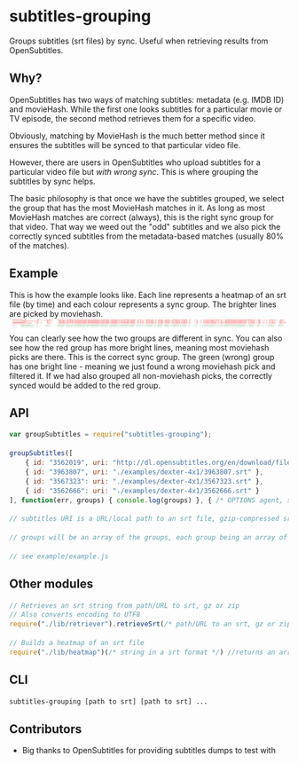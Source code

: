 # subtitles-grouping
Groups subtitles (srt files) by sync. Useful when retrieving results from OpenSubtitles.

Why?
-----
OpenSubtitles has two ways of matching subtitles: metadata (e.g. IMDB ID) and movieHash. While the first one looks subtitles for a particular movie or TV episode, the second method retrieves them for a specific video.

Obviously, matching by MovieHash is the much better method since it ensures the subtitles will be synced to that particular video file.

However, there are users in OpenSubtitles who upload subtitles for a particular video file but *with wrong sync*. This is where grouping the subtitles by sync helps.

The basic philosophy is that once we have the subtitles grouped, we select the group that has the most MovieHash matches in it. As long as most MovieHash matches are correct (always), this is the right sync group for that video. That way we weed out the "odd" subtitles and we also pick the correctly synced subtitles from the metadata-based matches (usually 80% of the matches).

Example
---------
This is how the example looks like. Each line represents a heatmap of an srt file (by time) and each colour represents a sync group. The brighter lines are picked by moviehash.
![](https://raw.githubusercontent.com/Ivshti/node-subtitles-grouping/master/example/grouping-example.png)
You can clearly see how the two groups are different in sync. You can also see how the red group has more bright lines, meaning most moviehash picks are there. This is the correct sync group. The green (wrong) group has one bright line - meaning we just found a wrong moviehash pick and filtered it. If we had also grouped all non-moviehash picks, the correctly synced would be added to the red group.


API
-----
```javascript
var groupSubtitles = require("subtitles-grouping");

groupSubtitles([
	{ id: "3562019", uri: "http://dl.opensubtitles.org/en/download/filead/src-api/vrf-52c7037c6b/sid-vo81ml26hrarcsciua7gd44ta6/1952189414.gz" },
	{ id: "3963807", uri: "./examples/dexter-4x1/3963807.srt" },
	{ id: "3567323": uri: "./examples/dexter-4x1/3567323.srt" },
	{ id: "3562666": uri: "./examples/dexter-4x1/3562666.srt" }
], function(err, groups) { console.log(groups) }, { /* OPTIONS agent, sensitivity */  });

// subtitles URI is a URL/local path to an srt file, gzip-compressed srt or a zip containing an srt

// groups will be an array of the groups, each group being an array of subtitles as given to groupSubtitles() but also with a ``.heatmap`` property

// see example/example.js
```

Other modules
-------
```javascript
// Retrieves an srt string from path/URL to srt, gz or zip
// Also converts encoding to UTF8
require("./lib/retriever").retrieveSrt(/* path/URL to an srt, gz or zip file */, function(err,buf) {  })`` 

// Builds a heatmap of an srt file
require("./lib/heatmap")(/* string in a srt format */) //returns an array heatmap of that srt
```



CLI
-----
``` bash
subtitles-grouping [path to srt] [path to srt] ...
```

Contributors
------
* Big thanks to OpenSubtitles for providing subtitles dumps to test with
